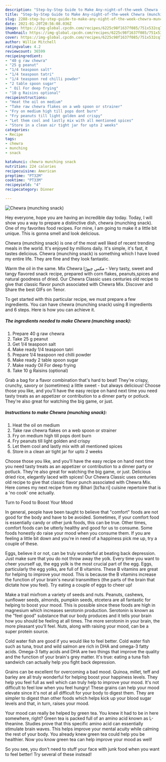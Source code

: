 ```yaml
---
description: "Step-by-Step Guide to Make Any-night-of-the-week Chewra (munching snack)"
title: "Step-by-Step Guide to Make Any-night-of-the-week Chewra (munching snack)"
slug: 2288-step-by-step-guide-to-make-any-night-of-the-week-chewra-munching-snack
date: 2021-01-20T20:56:08.036Z
image: https://img-global.cpcdn.com/recipes/6225c98f1637f085/751x532cq70/chewra-munching-snack-recipe-main-photo.jpg
thumbnail: https://img-global.cpcdn.com/recipes/6225c98f1637f085/751x532cq70/chewra-munching-snack-recipe-main-photo.jpg
cover: https://img-global.cpcdn.com/recipes/6225c98f1637f085/751x532cq70/chewra-munching-snack-recipe-main-photo.jpg
author: Willie Mitchell
ratingvalue: 4.2
reviewcount: 36599
recipeingredient:
- "40 g raw chewra"
- "25 g peanut"
- "1/4 teaspoon salt"
- "1/4 teaspoon tatri"
- "1/4 teaspoon red chilli powder"
- "2 table spoon sugar"
- " Oil For deep frying"
- "10 g Raisins optional"
recipeinstructions:
- "Heat the oil on medium"
- "Take raw chewra flakes on a web spoon or strainer"
- "Fry on medium high till pops dont burn"
- "Fry peanuts till light golden and crispy"
- "Let them cool and lastly mix with all mentioned spices"
- "Store in a clean air tight jar for upto 2 weeks"
categories:
- Recipe
tags:
- chewra
- munching
- snack

katakunci: chewra munching snack 
nutrition: 224 calories
recipecuisine: American
preptime: "PT32M"
cooktime: "PT33M"
recipeyield: "4"
recipecategory: Dinner

---
```



![Chewra (munching snack)](https://img-global.cpcdn.com/recipes/6225c98f1637f085/751x532cq70/chewra-munching-snack-recipe-main-photo.jpg)

Hey everyone, hope you are having an incredible day today. Today, I will show you a way to prepare a distinctive dish, chewra (munching snack). One of my favorites food recipes. For mine, I am going to make it a little bit unique. This is gonna smell and look delicious.

Chewra (munching snack) is one of the most well liked of recent trending meals in the world. It's enjoyed by millions daily. It's simple, it's fast, it tastes delicious. Chewra (munching snack) is something which I have loved my entire life. They are fine and they look fantastic.

Warm the oil in the same. Mix Chewra مکس چیوڑا - Very tasty, sweet and tangy flavored snack recipe, prepared with corn flakes, peanuts,spices and natural goodness of dried. Our Chewra Classic uses centuries old recipe to give that classic flavor punch associated with Chewra Mix. Discover and Share the best GIFs on Tenor.


To get started with this particular recipe, we must prepare a few ingredients. You can have chewra (munching snack) using 8 ingredients and 6 steps. Here is how you can achieve it.

<!--inarticleads1-->

##### The ingredients needed to make Chewra (munching snack):

1. Prepare 40 g raw chewra
1. Take 25 g peanut
1. Get 1/4 teaspoon salt
1. Make ready 1/4 teaspoon tatri
1. Prepare 1/4 teaspoon red chilli powder
1. Make ready 2 table spoon sugar
1. Make ready  Oil For deep frying
1. Take 10 g Raisins (optional)


Grab a bag for a flavor combination that&#39;s hard to beat! They&#39;re crispy, crunchy, savory or (sometimes) a little sweet - but always delicious! Choose those you like, and you&#39;ll have the easy recipe on hand next time you need tasty treats as an appetizer or contribution to a dinner party or potluck. They&#39;re also great for watching the big game, or just. 

<!--inarticleads2-->

##### Instructions to make Chewra (munching snack):

1. Heat the oil on medium
1. Take raw chewra flakes on a web spoon or strainer
1. Fry on medium high till pops dont burn
1. Fry peanuts till light golden and crispy
1. Let them cool and lastly mix with all mentioned spices
1. Store in a clean air tight jar for upto 2 weeks


Choose those you like, and you&#39;ll have the easy recipe on hand next time you need tasty treats as an appetizer or contribution to a dinner party or potluck. They&#39;re also great for watching the big game, or just. Delicious dried rice, elegantly laced with spices! Our Chewra Classic uses centuries old recipe to give that classic flavor punch associated with Chewra Mix. Here comes my next recipe from my Bihari [bɪˈɦaːri] cuisine repertoire that is a &#39;no cook&#39; one actually. 

Turn to Food to Boost Your Mood


In general, people have been taught to believe that "comfort" foods are not good for the body and have to be avoided. Sometimes, if your comfort food is essentially candy or other junk foods, this can be true. Other times, comfort foods can be utterly healthy and good for us to consume. Some foods honestly do raise your mood when you consume them. If you are feeling a little bit down and you're in need of a happiness pick me up, try a couple of these.

Eggs, believe it or not, can be truly wonderful at beating back depression. Just make sure that you do not throw away the yolk. Every time you want to cheer yourself up, the egg yolk is the most crucial part of the egg. Eggs, particularly the egg yolks, are full of B vitamins. These B vitamins are great for helping to improve your mood. This is because the B vitamins increase the function of your brain's neural transmitters (the parts of the brain that dictate how you feel). Try eating a couple of eggs to cheer up!

Make a trail mixfrom a variety of seeds and nuts. Peanuts, cashews, sunflower seeds, almonds, pumpkin seeds, etcetera are all fantastic for helping to boost your mood. This is possible since these foods are high in magnesium which increases serotonin production. Serotonin is known as the "feel good" substance that our body produces and it tells your brain how you should be feeling at all times. The more serotonin in your brain, the more pleasant you'll feel. Nuts, along with raising your mood, can be a super protein source.

Cold water fish are good if you would like to feel better. Cold water fish such as tuna, trout and wild salmon are rich in DHA and omega-3 fatty acids. Omega-3 fatty acids and DHA are two things that improve the quality and the function of your brain's grey matter. It's true: eating a tuna fish sandwich can actually help you fight back depression. 

Grains can be excellent for overcoming a bad mood. Quinoa, millet, teff and barley are all truly wonderful for helping boost your happiness levels. They help you feel full as well which can truly help to improve your mood. It's not difficult to feel low when you feel hungry! These grains can help your mood elevate since it's not at all difficult for your body to digest them. They are simpler to digest than other foods which helps kick up your blood sugar levels and that, in turn, raises your mood.

Your mood can really be helped by green tea. You knew it had to be in here somewhere, right? Green tea is packed full of an amino acid known as L-theanine. Studies prove that this specific amino acid can essentially stimulate brain waves. This helps improve your mental acuity while calming the rest of your body. You already knew green tea could help you be healthier. Now you know green tea can help improve your mood as well!

So you see, you don't need to stuff your face with junk food when you want to feel better! Try several of these instead!


